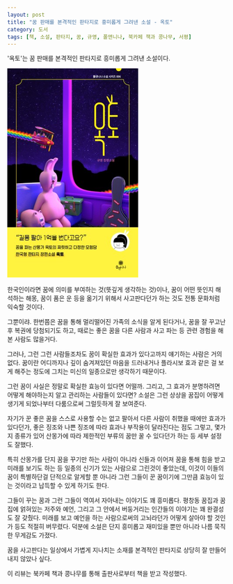 ```yaml
---
layout: post
title: "꿈 판매를 본격적인 판타지로 흥미롭게 그려낸 소설 - 옥토"
category: 도서
tags: [책, 소설, 판타지, 꿈, 규영, 폴앤니나, 북카페 책과 콩나무, 서평]
---
```


'옥토'는
꿈 판매를 본격적인 판타지로 흥미롭게 그려낸 소설이다.

![표지](/images/octo-book-h480.jpg)

한국인이라면 꿈에 의미를 부여하는 것(뜻깊게 생각하는 것)이나,
꿈이 어떤 뜻인지 해석하는 해몽,
꿈이 품은 운 등을 옮기기 위해서 사고판다던가 하는 것도 전통 문화처럼 익숙할 것이다.

그뿐이랴.
한번쯤은 꿈을 통해 멀리떨어진 가족의 소식을 알게 된다거나,
꿈을 잘 꾸고난 후 복권에 당첨되기도 하고,
때로는 좋은 꿈을 다른 사람과 사고 파는 등 관련 경험을 해본 사람도 많을거다.

그러나, 그런 그런 사람들조차도 꿈이 확실한 효과가 있다고까지 얘기하는 사람은 거의 없다.
꿈이란 어디까지나 깊이 숨겨져있던 마음을 드러내거나 플라시보 효과 같은 걸 보게 해주는 정도에 그치는
미신의 일종으로만 생각하기 때문이다.

그런 꿈이 사실은 정말로 확실한 효능이 있다면 어떨까.
그리고, 그 효과가 분명하려면 어떻게 해야하는지 알고 관리하는 사람들이 있다면?
소설은 그런 상상을 꿈집이 어떻게 생기게 되었나부터 다룸으로써 그럴듯하게 잘 보여준다.

자기가 꾼 좋은 꿈을 스스로 사용할 수는 없고 팔아서 다른 사람이 취했을 때에만 효과가 있다던가,
좋은 징조와 나쁜 징조에 따라 효과나 부작용이 달라진다는 점도 그렇고,
몇가지 종류가 있어 산몽가에 따라 제한적인 부류의 꿈만 꿀 수 있다던가 하는 등 세부 설정도 잘했다.

특히 산몽가를 단지 꿈을 꾸기만 하는 사람이 아니라
신들과 이어져 꿈을 통해 힘을 받고 미래를 보기도 하는 등 일종의 신기가 있는 사람으로 그린것이 좋았는데,
이것이 이들의 꿈이 특별하단걸 단적으로 알게할 뿐 아니라
그런 그들이 꾼 꿈이기에 그만큼 효능이 있는 것이라고 납득할 수 있게 하기도 한다.

그들이 꾸는 꿈과 그런 그들이 역여서 자아내는 이야기도 꽤 흥미롭다.
평창동 꿈집과 꿈집에 얽혀있는 저주와 예언,
그리고 그 안에서 버둥거리는 인간들의 이야기는 꽤 완결성도 잘 갖췄다.
미래를 보고 예언을 하는 사람으로써의 고뇌라던가
어떻게 살아야 할 것인가 등도 적절히 버무렸다.
덕분에 소설은 단지 흥미롭고 재미있을 뿐만 아니라 나름 묵직한 무게감도 가졌다.

꿈을 사고판다는 일상에서 가볍게 지나치는 소재를
본격적인 판타지로 상당히 잘 만들어내지 않았나 싶다.



<div class="im im-info">
이 리뷰는 북카페 책과 콩나무를 통해 출판사로부터 책을 받고 작성했다.
</div>
